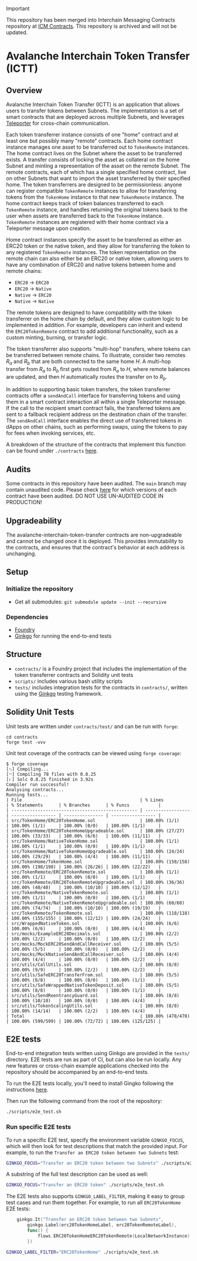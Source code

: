> [!IMPORTANT]
> This repository has been merged into Interchain Messaging Contracts repository at [ICM Contracts](https://github.com/ava-labs/icm-contracts). This repository is archived and will not be updated.

# Avalanche Interchain Token Transfer (ICTT)

## Overview

Avalanche Interchain Token Transfer (ICTT) is an application that allows users to transfer tokens between Subnets. The implementation is a set of smart contracts that are deployed across multiple Subnets, and leverages [Teleporter](https://github.com/ava-labs/teleporter) for cross-chain communication.

Each token transferrer instance consists of one "home" contract and at least one but possibly many "remote" contracts. Each home contract instance manages one asset to be transferred out to `TokenRemote` instances. The home contract lives on the Subnet where the asset to be transferred exists. A transfer consists of locking the asset as collateral on the home Subnet and minting a representation of the asset on the remote Subnet. The remote contracts, each of which has a single specified home contract, live on other Subnets that want to import the asset transferred by their specified home. The token transferrers are designed to be permissionless: anyone can register compatible `TokenRemote` instances to allow for transferring tokens from the `TokenHome` instance to that new `TokenRemote` instance. The home contract keeps track of token balances transferred to each `TokenRemote` instance, and handles returning the original tokens back to the user when assets are transferred back to the `TokenHome` instance. `TokenRemote` instances are registered with their home contract via a Teleporter message upon creation.

Home contract instances specify the asset to be transferred as either an ERC20 token or the native token, and they allow for transferring the token to any registered `TokenRemote` instances. The token representation on the remote chain can also either be an ERC20 or native token, allowing users to have any combination of ERC20 and native tokens between home and remote chains:

- `ERC20` -> `ERC20`
- `ERC20` -> `Native`
- `Native` -> `ERC20`
- `Native` -> `Native`

The remote tokens are designed to have compatibility with the token transferrer on the home chain by default, and they allow custom logic to be implemented in addition. For example, developers can inherit and extend the `ERC20TokenRemote` contract to add additional functionality, such as a custom minting, burning, or transfer logic.

The token transferrer also supports "multi-hop" transfers, where tokens can be transferred between remote chains. To illustrate, consider two remotes _R<sub>a</sub>_ and _R<sub>b</sub>_ that are both connected to the same home _H_. A multi-hop transfer from _R<sub>a</sub>_ to _R<sub>b</sub>_ first gets routed from _R<sub>a</sub>_ to _H_, where remote balances are updated, and then _H_ automatically routes the transfer on to _R<sub>b</sub>_.

In addition to supporting basic token transfers, the token transferrer contracts offer a `sendAndCall` interface for transferring tokens and using them in a smart contract interaction all within a single Teleporter message. If the call to the recipient smart contract fails, the transferred tokens are sent to a fallback recipient address on the destination chain of the transfer. The `sendAndCall` interface enables the direct use of transferred tokens in dApps on other chains, such as performing swaps, using the tokens to pay for fees when invoking services, etc.

A breakdown of the structure of the contracts that implement this function can be found under `./contracts` [here](./contracts/README.md).

## Audits

Some contracts in this repository have been audited. The `main` branch may contain unaudited code. Please check [here](./audits/README.md) for which versions of each contract have been audited.
DO NOT USE UN-AUDITED CODE IN PRODUCTION!

## Upgradeability

The avalanche-interchain-token-transfer contracts are non-upgradeable and cannot be changed once it is deployed. This provides immutability to the contracts, and ensures that the contract's behavior at each address is unchanging.

## Setup

### Initialize the repository

- Get all submodules: `git submodule update --init --recursive`

### Dependencies

- [Foundry](https://book.getfoundry.sh/getting-started/installation)
- [Ginkgo](https://onsi.github.io/ginkgo/#installing-ginkgo) for running the end-to-end tests

## Structure

- `contracts/` is a Foundry project that includes the implementation of the token transferrer contracts and Solidity unit tests
- `scripts/` includes various bash utility scripts
- `tests/` includes integration tests for the contracts in `contracts/`, written using the [Ginkgo](https://onsi.github.io/ginkgo/) testing framework.

## Solidity Unit Tests

Unit tests are written under `contracts/test/` and can be run with `forge`:

```
cd contracts
forge test -vvv
```

Unit test coverage of the contracts can be viewed using `forge coverage`:

```
$ forge coverage
[⠢] Compiling...
[⠒] Compiling 78 files with 0.8.25
[⠆] Solc 0.8.25 finished in 3.92s
Compiler run successful!
Analysing contracts...
Running tests...
| File                                             | % Lines           | % Statements      | % Branches      | % Funcs           |
| ------------------------------------------------ | ----------------- | ----------------- | --------------- | ----------------- |
| src/TokenHome/ERC20TokenHome.sol                 | 100.00% (1/1)     | 100.00% (1/1)     | 100.00% (0/0)   | 100.00% (1/1)     |
| src/TokenHome/ERC20TokenHomeUpgradeable.sol      | 100.00% (27/27)   | 100.00% (33/33)   | 100.00% (6/6)   | 100.00% (11/11)   |
| src/TokenHome/NativeTokenHome.sol                | 100.00% (1/1)     | 100.00% (1/1)     | 100.00% (0/0)   | 100.00% (1/1)     |
| src/TokenHome/NativeTokenHomeUpgradeable.sol     | 100.00% (24/24)   | 100.00% (29/29)   | 100.00% (4/4)   | 100.00% (11/11)   |
| src/TokenHome/TokenHome.sol                      | 100.00% (158/158) | 100.00% (198/198) | 100.00% (26/26) | 100.00% (22/22)   |
| src/TokenRemote/ERC20TokenRemote.sol             | 100.00% (1/1)     | 100.00% (1/1)     | 100.00% (0/0)   | 100.00% (1/1)     |
| src/TokenRemote/ERC20TokenRemoteUpgradeable.sol  | 100.00% (36/36)   | 100.00% (40/40)   | 100.00% (10/10) | 100.00% (12/12)   |
| src/TokenRemote/NativeTokenRemote.sol            | 100.00% (1/1)     | 100.00% (1/1)     | 100.00% (0/0)   | 100.00% (1/1)     |
| src/TokenRemote/NativeTokenRemoteUpgradeable.sol | 100.00% (60/60)   | 100.00% (74/74)   | 100.00% (10/10) | 100.00% (19/19)   |
| src/TokenRemote/TokenRemote.sol                  | 100.00% (118/118) | 100.00% (155/155) | 100.00% (12/12) | 100.00% (24/24)   |
| src/WrappedNativeToken.sol                       | 100.00% (6/6)     | 100.00% (6/6)     | 100.00% (0/0)   | 100.00% (4/4)     |
| src/mocks/ExampleERC20Decimals.sol               | 100.00% (2/2)     | 100.00% (2/2)     | 100.00% (0/0)   | 100.00% (2/2)     |
| src/mocks/MockERC20SendAndCallReceiver.sol       | 100.00% (5/5)     | 100.00% (5/5)     | 100.00% (0/0)   | 100.00% (2/2)     |
| src/mocks/MockNativeSendAndCallReceiver.sol      | 100.00% (4/4)     | 100.00% (4/4)     | 100.00% (0/0)   | 100.00% (2/2)     |
| src/utils/CallUtils.sol                          | 100.00% (8/8)     | 100.00% (9/9)     | 100.00% (2/2)   | 100.00% (2/2)     |
| src/utils/SafeERC20TransferFrom.sol              | 100.00% (5/5)     | 100.00% (8/8)     | 100.00% (0/0)   | 100.00% (1/1)     |
| src/utils/SafeWrappedNativeTokenDeposit.sol      | 100.00% (5/5)     | 100.00% (8/8)     | 100.00% (0/0)   | 100.00% (1/1)     |
| src/utils/SendReentrancyGuard.sol                | 100.00% (8/8)     | 100.00% (10/10)   | 100.00% (0/0)   | 100.00% (4/4)     |
| src/utils/TokenScalingUtils.sol                  | 100.00% (8/8)     | 100.00% (14/14)   | 100.00% (2/2)   | 100.00% (4/4)     |
| Total                                            | 100.00% (478/478) | 100.00% (599/599) | 100.00% (72/72) | 100.00% (125/125) |
```

## E2E tests

End-to-end integration tests written using Ginkgo are provided in the `tests/` directory. E2E tests are run as part of CI, but can also be run locally. Any new features or cross-chain example applications checked into the repository should be accompanied by an end-to-end tests.

To run the E2E tests locally, you'll need to install Gingko following the instructions [here](https://onsi.github.io/ginkgo/#installing-ginkgo).

Then run the following command from the root of the repository:

```bash
./scripts/e2e_test.sh
```

### Run specific E2E tests

To run a specific E2E test, specify the environment variable `GINKGO_FOCUS`, which will then look for test descriptions that match the provided input. For example, to run the `Transfer an ERC20 token between two Subnets` test:

```bash
GINKGO_FOCUS="Transfer an ERC20 token between two Subnets" ./scripts/e2e_test.sh
```

A substring of the full test description can be used as well:

```bash
GINKGO_FOCUS="Transfer an ERC20 token" ./scripts/e2e_test.sh
```

The E2E tests also supports `GINKGO_LABEL_FILTER`, making it easy to group test cases and run them together. For example, to run all `ERC20TokenHome` E2E tests:

```go
	ginkgo.It("Transfer an ERC20 token between two Subnets",
		ginkgo.Label(erc20TokenHomeLabel, erc20TokenRemoteLabel),
		func() {
			flows.ERC20TokenHomeERC20TokenRemote(LocalNetworkInstance)
		})
```

```bash
GINKGO_LABEL_FILTER="ERC20TokenHome" ./scripts/e2e_test.sh
```
